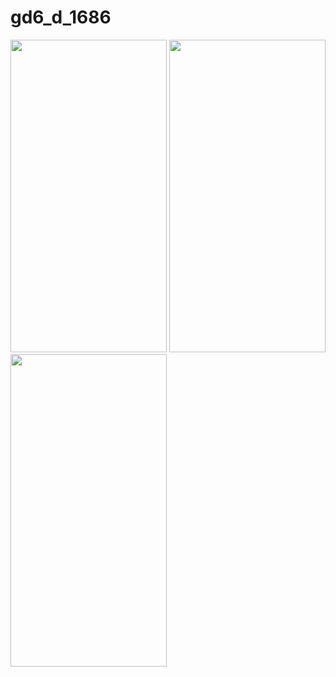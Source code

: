 # gd6_d_1686

<img src="https://github.com/user-attachments/assets/572e5aae-1516-4e7e-9429-2c20469ab95b" width="250" height="500" >
<img src="https://github.com/user-attachments/assets/11c3e80b-3392-41a7-bd7b-9041ee3ddae7" width="250" height="500" >
<img src="https://github.com/user-attachments/assets/dd025327-161a-42da-9931-a10558b4a0f9" width="250" height="500" >

